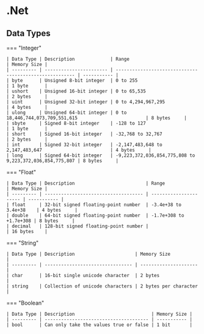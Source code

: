 # .Net

## Data Types

=== "Integer"

    | Data Type | Description             | Range                                                   | Memory Size |
    | --------- | ----------------------- | ------------------------------------------------------- | ----------- |
    | byte      | Unsigned 8-bit integer  | 0 to 255                                                | 1 byte      |
    | ushort    | Unsigned 16-bit integer | 0 to 65,535                                             | 2 bytes     |
    | uint      | Unsigned 32-bit integer | 0 to 4,294,967,295                                      | 4 bytes     |
    | ulong     | Unsigned 64-bit integer | 0 to 18,446,744,073,709,551,615                         | 8 bytes     |
    | sbyte     | Signed 8-bit integer    | -128 to 127                                             | 1 byte      |
    | short     | Signed 16-bit integer   | -32,768 to 32,767                                       | 2 bytes     |
    | int       | Signed 32-bit integer   | -2,147,483,648 to 2,147,483,647                         | 4 bytes     |
    | long      | Signed 64-bit integer   | -9,223,372,036,854,775,808 to 9,223,372,036,854,775,807 | 8 bytes     |

=== "Float"

    | Data Type | Description                          | Range                  | Memory Size |
    | --------- | ------------------------------------ | ---------------------- | ----------- |
    | float     | 32-bit signed floating-point number  | -3.4e+38 to 3.4e+38    | 4 bytes     |
    | double    | 64-bit signed floating-point number  | -1.7e+308 to +1.7e+308 | 8 bytes     |
    | decimal   | 128-bit signed floating-point number |                        | 16 bytes    |

=== "String"

    | Data Type | Description                      | Memory Size           |
    | --------- | -------------------------------- | --------------------- |
    | char      | 16-bit single unicode character  | 2 bytes               |
    | string    | Collection of unicode characters | 2 bytes per character |

=== "Boolean"

    | Data Type | Description                            | Memory Size |
    | --------- | -------------------------------------- | ----------- |
    | bool      | Can only take the values true or false | 1 bit       |
